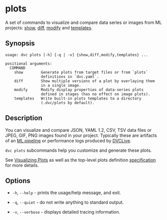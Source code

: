 # plots

A set of commands to visualize and compare data series or images from ML
projects: [show](/doc/command-reference/plots/show),
[diff](/doc/command-reference/plots/diff),
[modify](/doc/command-reference/plots/modify) and
[templates](/doc/command-reference/plots/templates).

## Synopsis

```usage
usage: dvc plots [-h] [-q | -v] {show,diff,modify,templates} ...

positional arguments:
  COMMAND
    show        Generate plots from target files or from `plots`
                definitions in `dvc.yaml`.
    diff        Show multiple versions of a plot by overlaying them
                in a single image.
    modify      Modify display properties of data-series plots
                defined in stages (has no effect on image plots).
    templates   Write built-in plots templates to a directory
                (.dvc/plots by default).
```

## Description

You can visualize and compare JSON, YAML 1.2, CSV, TSV data files or JPEG, GIF,
PNG images found in your project. Typically these are artifacts of an [ML
pipeline] or performance logs produced by [DVCLive].

`dvc plots` subcommands help you customize and generate these plots.

[ml pipeline]: /doc/start/data-management/pipelines
[dvclive]: /doc/dvclive/dvclive-with-dvc

<admon icon="book">

See [Visualizing Plots] as well as the top-level plots definition
[specification] for more details.

[visualizing plots]: /doc/user-guide/visualizing-plots
[specification]:
  /doc/user-guide/project-structure/dvcyaml-files#top-level-plot-definitions

</admon>

## Options

- `-h`, `--help` - prints the usage/help message, and exit.

- `-q`, `--quiet` - do not write anything to standard output.

- `-v`, `--verbose` - displays detailed tracing information.
